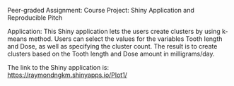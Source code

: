 Peer-graded Assignment: Course Project: Shiny Application and Reproducible Pitch

Application:
This Shiny application lets the users create clusters by using k-means method. Users can select the values for the variables Tooth length and Dose, as well as specifying the cluster count. The result is to create clusters based on the Tooth length and Dose amount in milligrams/day.

The link to the Shiny application is:  https://raymondngkm.shinyapps.io/Plot1/
